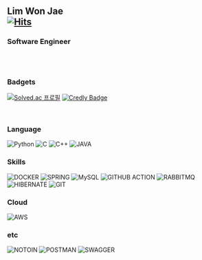 ## Lim Won Jae<br>[![Hits](https://hits.seeyoufarm.com/api/count/incr/badge.svg?url=https%3A%2F%2Fgithub.com%2Fyyytir777&count_bg=%2379C83D&title_bg=%23555555&icon=&icon_color=%23E7E7E7&title=hits&edge_flat=false)](https://hits.seeyoufarm.com)

### Software Engineer

<br><br>


### Badgets
[![Solved.ac 프로필](http://mazassumnida.wtf/api/v2/generate_badge?boj=yyytir777)](https://solved.ac/yytir777) [![Credly Badge](https://images.credly.com/size/160x160/images/0e284c3f-5164-4b21-8660-0d84737941bc/image.png)](https://www.credly.com)

<br>


### Language
![Python](https://img.shields.io/badge/Python-3776AB?style=for-the-badge&logo=python&logoColor=white)
![C](https://img.shields.io/badge/C-00599C?style=for-the-badge&logo=c&logoColor=white)
![C++](https://img.shields.io/badge/C%2B%2B-00599C?style=for-the-badge&logo=c%2B%2B&logoColor=white)
![JAVA](https://img.shields.io/badge/Java-ED8B00?style=for-the-badge&logo=openjdk&logoColor=white)


### Skills
![DOCKER](https://img.shields.io/badge/docker-%230db7ed.svg?style=for-the-badge&logo=docker&logoColor=white)
![SPRING](https://img.shields.io/badge/Spring-6DB33F?style=for-the-badge&logo=spring&logoColor=white)
![MySQL](https://img.shields.io/badge/MySQL-00000F?style=for-the-badge&logo=mysql&logoColor=white)
![GITHUB ACTION](https://img.shields.io/badge/GitHub_Actions-2088FF?style=for-the-badge&logo=github-actions&logoColor=white)
![RABBITMQ](https://img.shields.io/badge/rabbitmq-%23FF6600.svg?&style=for-the-badge&logo=rabbitmq&logoColor=white)
![HIBERNATE](https://img.shields.io/badge/Hibernate-59666C?style=for-the-badge&logo=Hibernate&logoColor=white)
![GIT](https://img.shields.io/badge/GIT-E44C30?style=for-the-badge&logo=git&logoColor=white)


### Cloud
![AWS](https://img.shields.io/badge/Amazon_AWS-FF9900?style=for-the-badge&logo=amazonaws&logoColor=white)

### etc
![NOTOIN](https://img.shields.io/badge/Notion-%23000000.svg?style=for-the-badge&logo=notion&logoColor=white)
![POSTMAN](https://img.shields.io/badge/Postman-FF6C37?style=for-the-badge&logo=postman&logoColor=white)
![SWAGGER](https://img.shields.io/badge/-Swagger-%23Clojure?style=for-the-badge&logo=swagger&logoColor=white)
